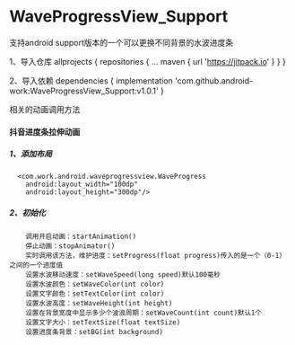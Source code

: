 # WaveProgressView_Support
支持android support版本的一个可以更换不同背景的水波进度条

1、导入仓库
allprojects {
repositories {
...
maven { url 'https://jitpack.io' }
}
}

2、导入依赖
dependencies {
implementation 'com.github.android-work:WaveProgressView_Support:v1.0.1'
}

相关的动画调用方法
#### 抖音进度条拉伸动画
  ##### 1、添加布局
      <com.work.android.waveprogressview.WaveProgress
        android:layout_width="100dp"
        android:layout_height="300dp"/>
        
   ##### 2、初始化
        调用开启动画：startAnimation()
        停止动画：stopAnimator()
        实时调用该方法，维护进度：setProgress(float progress)传入的是一个（0-1）之间的一个进度值
        设置水波移动速度：setWaveSpeed(long speed)默认100毫秒
        设置水波颜色：setWaveColor(int color)
        设置文字颜色：setTextColor(int color)
        设置水波高度：setWaveHeight(int height)
        设置在背景宽度中显示多少个波浪周期：setWaveCount(int count)默认1个
        设置文字大小：setTextSize(float textSize)
        设置进度条背景：setBG(int background)
